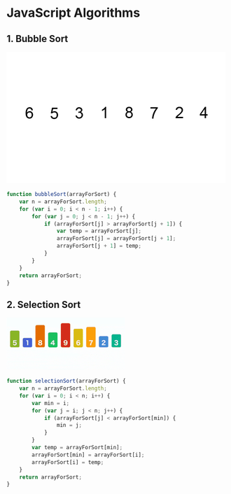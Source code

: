 # JavaScript Algorithms
## 1. Bubble Sort

![Bubble Sort](img/bubble_sort.gif) 

```javascript
function bubbleSort(arrayForSort) {
    var n = arrayForSort.length;
    for (var i = 0; i < n - 1; i++) {
        for (var j = 0; j < n - 1; j++) {
            if (arrayForSort[j] > arrayForSort[j + 1]) {
                var temp = arrayForSort[j];
                arrayForSort[j] = arrayForSort[j + 1];
                arrayForSort[j + 1] = temp;
            }
        }
    }
    return arrayForSort;
}
```

## 2. Selection Sort

![Selection Sort](img/selection_sort.gif)

```javascript
function selectionSort(arrayForSort) {
    var n = arrayForSort.length;
    for (var i = 0; i < n; i++) {
        var min = i;
        for (var j = i; j < n; j++) {
            if (arrayForSort[j] < arrayForSort[min]) {
                min = j;
            }
        }
        var temp = arrayForSort[min];
        arrayForSort[min] = arrayForSort[i];
        arrayForSort[i] = temp;
    }
    return arrayForSort;
}
```